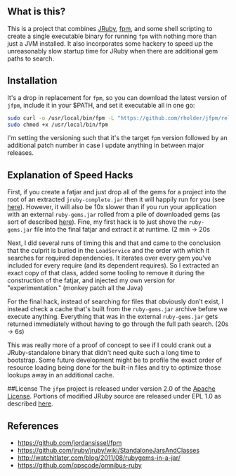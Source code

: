 ## What is this?
This is a project that combines [JRuby](http://jruby.org/), [fpm](https://github.com/jordansissel/fpm), and some shell
scripting to create a single executable binary for running `fpm` with nothing more than just a JVM installed. It also
incorporates some hackery to speed up the unreasonably slow startup time for JRuby when there are additional gem paths
to search.

## Installation
It's a drop in replacement for `fpm`, so you can download the latest version of `jfpm`, include it in your $PATH, and
set it executable all in one go:

```bash
sudo curl -o /usr/local/bin/fpm -L "https://github.com/rholder/jfpm/releases/download/v1.0.2.1/jfpm" && \
sudo chmod +x /usr/local/bin/fpm
```
I'm setting the versioning such that it's the target `fpm` version followed by an additional patch number in case I
update anything in between major releases.

## Explanation of Speed Hacks
First, if you create a fatjar and just drop all of the gems for a project into the root of an extracted
`jruby-complete.jar` then it will happily run for you (see [here](https://github.com/jruby/jruby/wiki/StandaloneJarsAndClasses)).
However, it will also be 10x slower than if you run your application with an external `ruby-gems.jar` rolled from a pile
of downloaded gems (as sort of described [here](http://watchitlater.com/blog/2011/08/rubygems-in-a-jar/)). Fine, my
first hack is to just shove the `ruby-gems.jar` file into the final fatjar and extract it at runtime. (2 min -> 20s

Next, I did several runs of timing this and that and came to the conclusion that the culprit is buried in the
`LoadService` and the order with which it searches for required dependencies. It iterates over every gem you've included
for every require (and its dependent requires). So I extracted an exact copy of that class, added some tooling to remove
it during the construction of the fatjar, and injected my own version for "experimentation." (monkey patch all the Java)

For the final hack, instead of searching for files that obviously don't exist, I instead check a cache that's built from
the `ruby-gems.jar` archive before we execute anything. Everything that was in the external `ruby-gems.jar` gets
returned immediately without having to go through the full path search. (20s -> 6s)

This was really more of a proof of concept to see if I could crank out a JRuby-standalone binary that didn't need quite
such a long time to bootstrap. Some future development might be to profile the exact order of resource loading being
done for the built-in files and try to optimize those lookups away in an additional cache.

##License
The `jfpm` project is released under version 2.0 of the
[Apache License](http://www.apache.org/licenses/LICENSE-2.0). Portions of modified JRuby source are released under
EPL 1.0 as described [here](https://raw.github.com/jruby/jruby/master/COPYING).

## References
* https://github.com/jordansissel/fpm
* https://github.com/jruby/jruby/wiki/StandaloneJarsAndClasses
* http://watchitlater.com/blog/2011/08/rubygems-in-a-jar/
* https://github.com/opscode/omnibus-ruby